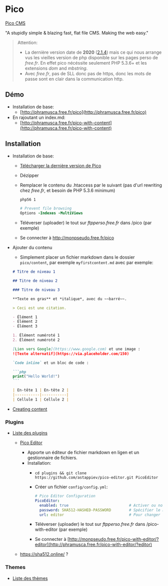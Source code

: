 # Pico

[Pico CMS](https://picocms.org/)

"A stupidly simple & blazing fast, flat file CMS. Making the web easy."

> Attention:
>
> - La dernière version date de **2020** ([2.1.4](https://github.com/picocms/Pico/releases/tag/v2.1.4)) mais ce qui nous arrange vus les vieilles version de php disponible sur les pages perso de *free.fr*. En effet pico nécéssite seulement PHP 5.3.6+ et les extensions *dom* and *mbstring*.
> - Avec *free.fr*, pas de SLL donc pas de https, donc les mots de passe sont en clair dans la communication http.

## Démo

- Installation de base:
  - [http://phramusca.free.fr/pico](http://phramusca.free.fr/pico)
- En rajoutant un index.md:
  - [http://phramusca.free.fr/pico-with-content](http://phramusca.free.fr/pico-with-content)

## Installation

- Installation de base:
  - [Télécharger la dernière version de Pico](https://github.com/picocms/Pico/releases/latest)
  - Dézipper
  - Remplacer le contenu du .htaccess par le suivant (pas d'url rewriting chez *free.fr*, et besoin de PHP 5.3.6 minimum)

      ```apache
      php56 1

      # Prevent file browsing
      Options -Indexes -MultiViews
      ```

  - Téléverser (uploader) le tout sur *ftpperso.free.fr* dans /pico (par exemple)
  - Se connecter à http://monpseudo.free.fr/pico
- Ajouter du contenu
  - Simplement placer un fichier markdown dans le dossier `pico/content`, par exemple `myfirstcontent.md` avec par exemple:

  ``````markdown
  # Titre de niveau 1

  ## Titre de niveau 2

  ### Titre de niveau 3

  **Texte en gras** et *italique*, avec du ~~barré~~.

  > Ceci est une citation.

  - Élément 1
  - Élément 2
  - Élément 3

  1. Élément numéroté 1
  2. Élément numéroté 2

  [Lien vers Google](https://www.google.com) et une image :  
  ![Texte alternatif](https://via.placeholder.com/150)

  `Code inline` et un bloc de code :

  ```php
  print("Hello World!")
  ```

  | En-tête 1 | En-tête 2 |
  |-----------|-----------|
  | Cellule 1 | Cellule 2 |
  ``````

- [Creating content](https://picocms.org/docs/#creating-content)

### Plugins

- [Liste des plugins](https://picocms.org/plugins/)
  - [Pico Editor](https://github.com/astappiev/pico-editor)
    - Apporte un éditeur de fichier markdown en ligen et un gestionnaire de fichiers.
    - Installation:
      - `cd plugins && git clone https://github.com/astappiev/pico-editor.git PicoEditor`
      - Créer un fichier `config/config.yml`:

        ```yaml
        # Pico Editor Configuration
        PicoEditor:
          enabled: true                           # Activer ou non le plugin.
          password: SHA512-HASHED-PASSWORD        # Spécifier le mot de passe voulu, hashé ne SHA512 (https://sha512.online/).
          url: editor                             # Pour changer l'url de l'éditeur.
        ```

      - Téléverser (uploader) le tout sur *ftpperso.free.fr* dans /pico-with-editor (par exemple)
      - Se connecter à [http://monpseudo.free.fr/pico-with-editor/?editor](http://phramusca.free.fr/pico-with-editor/?editor)

  - https://sha512.online/ ?


### Themes

- [Liste des thèmes](https://picocms.org/themes/)
